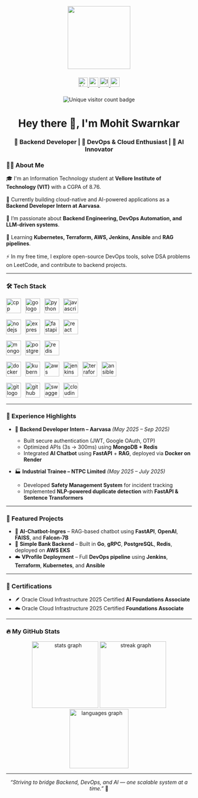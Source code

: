 <div align="center">
  <img height="170" src="https://media.giphy.com/media/M9gbBd9nbDrOTu1Mqx/giphy.gif"  />
</div>

###

<div align="center">
  <a href="https://linkedin.com/in/mohit-swarnkar" target="_blank">
    <img src="https://img.shields.io/static/v1?message=LinkedIn&logo=linkedin&label=&color=0077B5&logoColor=white&labelColor=&style=for-the-badge" height="25" alt="LinkedIn logo"  />
  </a>
  <a href="mailto:mohitswarnkar13@gmail.com" target="_blank">
    <img src="https://img.shields.io/static/v1?message=Gmail&logo=gmail&label=&color=D14836&logoColor=white&labelColor=&style=for-the-badge" height="25" alt="gmail logo"  />
  </a>
  <a href="https://leetcode.com/u/mohitswarnkar13" target="_blank">
    <img src="https://img.shields.io/static/v1?message=LeetCode&logo=leetcode&label=&color=FFA116&logoColor=black&labelColor=&style=for-the-badge" height="25" alt="leetcode logo"  />
  </a>
  <a href="https://codeforces.com/profile/Mohit_Swarnkar" target="_blank">
    <img src="https://img.shields.io/static/v1?message=Codeforces&logo=codeforces&label=&color=445f9d&logoColor=white&labelColor=&style=for-the-badge" height="25" alt="codeforces logo"  />
  </a>
</div>

###

<div align="center">
  <!-- Unique Visitor Counter -->
  <img src="https://hits.sh/github.com/Mohit25022005.svg?label=Unique%20Visitors&color=blue&logo=github" alt="Unique visitor count badge" />
</div>


###

<h1 align="center">Hey there 👋, I'm Mohit Swarnkar</h1>
<h3 align="center">🚀 Backend Developer | 🧠 DevOps & Cloud Enthusiast | 🤖 AI Innovator</h3>

###

<h3 align="left">👩‍💻  About Me</h3>

<p align="left">
🎓 I'm an Information Technology student at <b>Vellore Institute of Technology (VIT)</b> with a CGPA of 8.76.<br><br>
💼 Currently building cloud-native and AI-powered applications as a <b>Backend Developer Intern at Aarvasa</b>.<br><br>
🧠 I’m passionate about <b>Backend Engineering, DevOps Automation, and LLM-driven systems</b>.<br><br>
🌱 Learning <b>Kubernetes, Terraform, AWS, Jenkins, Ansible</b> and <b>RAG pipelines</b>.<br><br>
⚡ In my free time, I explore open-source DevOps tools, solve DSA problems on LeetCode, and contribute to backend projects.
</p>

---

<h3 align="left">🛠 Tech Stack</h3>

<div align="left">

<!-- Languages -->
<img src="https://cdn.jsdelivr.net/gh/devicons/devicon/icons/cplusplus/cplusplus-original.svg" height="40" alt="cpp logo" /> &nbsp;
<img src="https://cdn.jsdelivr.net/gh/devicons/devicon/icons/go/go-original-wordmark.svg" height="40" alt="go logo" /> &nbsp;
<img src="https://cdn.jsdelivr.net/gh/devicons/devicon/icons/python/python-original-wordmark.svg" height="40" alt="python logo" /> &nbsp;
<img src="https://cdn.jsdelivr.net/gh/devicons/devicon/icons/javascript/javascript-original.svg" height="40" alt="javascript logo" /> &nbsp;

<!-- Backend -->
<img src="https://cdn.jsdelivr.net/gh/devicons/devicon/icons/nodejs/nodejs-original-wordmark.svg" height="40" alt="nodejs logo" /> &nbsp;
<img src="https://cdn.jsdelivr.net/gh/devicons/devicon/icons/express/express-original.svg" height="40" alt="express logo" /> &nbsp;
<img src="https://cdn.jsdelivr.net/gh/devicons/devicon/icons/fastapi/fastapi-original.svg" height="40" alt="fastapi logo" /> &nbsp;
<img src="https://cdn.jsdelivr.net/gh/devicons/devicon/icons/react/react-original-wordmark.svg" height="40" alt="react logo" /> &nbsp;

<!-- Databases -->
<img src="https://cdn.jsdelivr.net/gh/devicons/devicon/icons/mongodb/mongodb-original-wordmark.svg" height="40" alt="mongodb logo" /> &nbsp;
<img src="https://cdn.jsdelivr.net/gh/devicons/devicon/icons/postgresql/postgresql-original-wordmark.svg" height="40" alt="postgresql logo" /> &nbsp;
<img src="https://cdn.jsdelivr.net/gh/devicons/devicon/icons/redis/redis-original-wordmark.svg" height="40" alt="redis logo" /> &nbsp;

<!-- DevOps -->
<img src="https://cdn.jsdelivr.net/gh/devicons/devicon/icons/docker/docker-original-wordmark.svg" height="40" alt="docker logo" /> &nbsp;
<img src="https://cdn.jsdelivr.net/gh/devicons/devicon/icons/kubernetes/kubernetes-plain-wordmark.svg" height="40" alt="kubernetes logo" /> &nbsp;
<img src="https://cdn.jsdelivr.net/gh/devicons/devicon/icons/amazonwebservices/amazonwebservices-original-wordmark.svg" height="40" alt="aws logo" /> &nbsp;
<img src="https://cdn.jsdelivr.net/gh/devicons/devicon/icons/jenkins/jenkins-original.svg" height="40" alt="jenkins logo" /> &nbsp;
<img src="https://cdn.jsdelivr.net/gh/devicons/devicon/icons/terraform/terraform-original-wordmark.svg" height="40" alt="terraform logo" /> &nbsp;
<img src="https://cdn.jsdelivr.net/gh/devicons/devicon/icons/ansible/ansible-original.svg" height="40" alt="ansible logo" /> &nbsp;

<!-- Tools -->
<img src="https://cdn.jsdelivr.net/gh/devicons/devicon/icons/git/git-original.svg" height="40" alt="git logo" /> &nbsp;
<img src="https://cdn.jsdelivr.net/gh/devicons/devicon/icons/github/github-original.svg" height="40" alt="github logo" /> &nbsp;
<img src="https://cdn.jsdelivr.net/gh/devicons/devicon/icons/swagger/swagger-original.svg" height="40" alt="swagger logo" /> &nbsp;
<img src="https://cdn.jsdelivr.net/gh/devicons/devicon/icons/cloudinary/cloudinary-original.svg" height="40" alt="cloudinary logo" />
</div>

---

<h3 align="left">💼 Experience Highlights</h3>

- 🔧 **Backend Developer Intern – Aarvasa** *(May 2025 – Sep 2025)*  
  - Built secure authentication (JWT, Google OAuth, OTP)  
  - Optimized APIs (3s → 300ms) using **MongoDB + Redis**  
  - Integrated **AI Chatbot** using **FastAPI** + **RAG**, deployed via **Docker on Render**

- 🏭 **Industrial Trainee – NTPC Limited** *(May 2025 – July 2025)*  
  - Developed **Safety Management System** for incident tracking  
  - Implemented **NLP-powered duplicate detection** with **FastAPI & Sentence Transformers**

---

<h3 align="left">🚀 Featured Projects</h3>

- 🤖 **AI-Chatbot-Ingres** – RAG-based chatbot using **FastAPI**, **OpenAI**, **FAISS**, and **Falcon-7B**  
- 🏦 **Simple Bank Backend** – Built in **Go**, **gRPC**, **PostgreSQL**, **Redis**, deployed on **AWS EKS**  
- ☁️ **VProfile Deployment** – Full **DevOps pipeline** using **Jenkins**, **Terraform**, **Kubernetes**, and **Ansible**

---

<h3 align="left">📜 Certifications</h3>

- 🪶 Oracle Cloud Infrastructure 2025 Certified **AI Foundations Associate**  
- ☁️ Oracle Cloud Infrastructure 2025 Certified **Foundations Associate**

---

<h3 align="left">🔥 My GitHub Stats</h3>

<div align="center">
  <img src="https://github-readme-stats.vercel.app/api?username=Mohit25022005&show_icons=true&theme=dark&hide_border=false&border_radius=5" height="180" alt="stats graph"  />
  <img src="https://streak-stats.demolab.com?user=Mohit25022005&theme=dark&hide_border=false&border_radius=5" height="180" alt="streak graph"  />
</div>

<div align="center">
  <img src="https://github-readme-stats.vercel.app/api/top-langs/?username=Mohit25022005&layout=compact&theme=dark&hide_border=false&border_radius=5" height="160" alt="languages graph"  />
</div>

---

<div align="center">
  <i>“Striving to bridge Backend, DevOps, and AI — one scalable system at a time.”</i> 🚀
</div>
